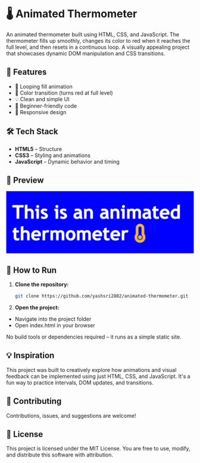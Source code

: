 # 🌡️ Animated Thermometer

An animated thermometer built using HTML, CSS, and JavaScript. The thermometer fills up smoothly, changes its color to red when it reaches the full level, and then resets in a continuous loop. A visually appealing project that showcases dynamic DOM manipulation and CSS transitions.

## 🚀 Features

- 🔄 Looping fill animation
- 🌈 Color transition (turns red at full level)
- 💡 Clean and simple UI
- 🧠 Beginner-friendly code
- 📱 Responsive design

## 🛠️ Tech Stack

- **HTML5** – Structure
- **CSS3** – Styling and animations
- **JavaScript** – Dynamic behavior and timing

## 📸 Preview

![Thermometer Animation Preview](demo.gif)  


## 📂 How to Run

1. **Clone the repository:**
   ```bash
   git clone https://github.com/yashsri2802/animated-thermometer.git

2. **Open the project:**
- Navigate into the project folder
- Open index.html in your browser

No build tools or dependencies required – it runs as a simple static site.

## 💡 Inspiration
This project was built to creatively explore how animations and visual feedback can be implemented using just HTML, CSS, and JavaScript. It's a fun way to practice intervals, DOM updates, and transitions.

## 🤝 Contributing
Contributions, issues, and suggestions are welcome!

## 📄 License
This project is licensed under the MIT License.
You are free to use, modify, and distribute this software with attribution.
